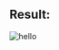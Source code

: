 ## Result: 
![hello](https://github.com/demurre/CS50/assets/117121382/e6cb0d6c-c6f5-409a-9292-d060179c56be)
